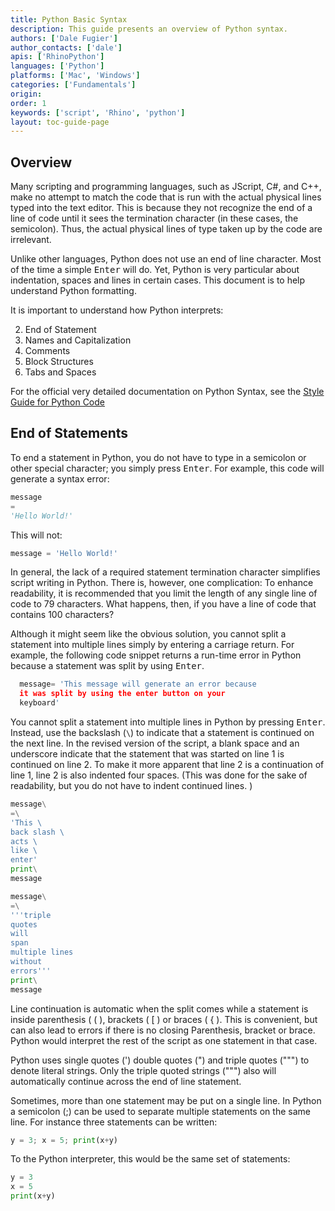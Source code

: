```yaml
---
title: Python Basic Syntax
description: This guide presents an overview of Python syntax.
authors: ['Dale Fugier']
author_contacts: ['dale']
apis: ['RhinoPython']
languages: ['Python']
platforms: ['Mac', 'Windows']
categories: ['Fundamentals']
origin:
order: 1
keywords: ['script', 'Rhino', 'python']
layout: toc-guide-page
---
```



## Overview

Many scripting and programming languages, such as JScript, C#, and C++, make no attempt to match the code that is run with the actual physical lines typed into the text editor.  This is because they not recognize the end of a line of code until it sees the termination character (in these cases, the semicolon).  Thus, the actual physical lines of type taken up by the code are irrelevant.

Unlike other languages, Python does not use an end of line character. Most of the time a simple <kbd>Enter</kbd> will do. Yet, Python is very particular about indentation, spaces and lines in certain cases.  This document is to help understand Python formatting.

It is important to understand how Python interprets:

2. End of Statement
1. Names and Capitalization
2. Comments
3. Block Structures
4. Tabs and Spaces

For the official very detailed documentation on Python Syntax, see the [Style Guide for Python Code](https://www.python.org/dev/peps/pep-0008/)

## End of Statements

To end a statement in Python, you do not have to type in a semicolon or other special character; you simply press <kbd>Enter</kbd>.  For example, this code will generate a syntax error:

```python
message
=
'Hello World!'
```

This will not:

```python
message = 'Hello World!'
```

In general, the lack of a required statement termination character simplifies script writing in Python.  There is, however, one complication: To enhance readability, it is recommended that you limit the length of any single line of code to 79 characters.  What happens, then, if you have a line of code that contains 100 characters?

Although it might seem like the obvious solution, you cannot split a statement into multiple lines simply by entering a carriage return. For example, the following code snippet returns a run-time error in Python because a statement was split by using <kbd>Enter</kbd>.

```python
  message= 'This message will generate an error because
  it was split by using the enter button on your
  keyboard'
```


You cannot split a statement into multiple lines in Python by pressing <kbd>Enter</kbd>. Instead, use the backslash (`\`) to indicate that a statement is continued on the next line.  In the revised version of the script, a blank space and an underscore indicate that the statement that was started on line 1 is continued on line 2.  To make it more apparent that line 2 is a continuation of line 1, line 2 is also indented four spaces.  (This was done for the sake of readability, but you do not have to indent continued lines. )

```python
message\
=\
'This \
back slash \
acts \
like \
enter'
print\
message
```

```python
message\
=\
'''triple
quotes
will
span
multiple lines
without
errors'''
print\
message
```

Line continuation is automatic when the split comes while a statement is inside parenthesis ( ( ), brackets ( [ ) or braces ( { ).  This is convenient, but can also lead to errors if there is no closing Parenthesis, bracket or brace.  Python would interpret the rest of the script as one statement in that case.

Python uses single quotes (') double quotes (") and triple quotes (""") to denote literal strings.  Only the triple quoted strings (""") also will automatically continue across the end of line statement.

Sometimes, more than one statement may be put on a single line.  In Python a semicolon (;) can be used to separate multiple statements on the same line.  For instance three statements can be written:

```python
y = 3; x = 5; print(x+y)
```

To the Python interpreter, this would be the same set of statements:

```python
y = 3
x = 5
print(x+y)
```
